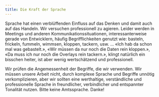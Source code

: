 ```yaml
---
title: Die Kraft der Sprache
---
```


Sprache hat einen verblüffenden Einfluss auf das Denken und damit auch auf das Handeln. Wir versuchen professionell zu agieren. Leider werden in Meetings und anderen Kommunikationssituationen, interessanterweise gerade von Entwicklern, häufig Begrifflichkeiten genutzt wie: basteln, frickeln, fummeln, wimmsen, kloppen, tackern, usw. … «Ich hab da schon mal was gebastelt.», «Wir müssen da nur noch die Daten rein kloppen.», «Da muss ich nur noch die Overlays rein tackern.», klingt natürlich ein bisschen heiter, ist aber wenig wertschätzend und professionell. 

Wir prüfen die Angemessenheit der Begriffe, die wir verwenden. Wir müssen unsere Arbeit nicht, durch komplexe Sprache und Begriffe unnötig verkomplizieren, aber wir sollten eine werthaltige, verständliche und professionelle Sprache in freundlicher, verbindlicher und entspannter Tonalität nutzen. Bitte keine Amtssprache. Danke!
